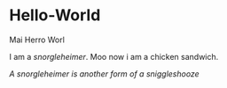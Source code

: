 # Hello-World
Mai Herro Worl

I am a *snorgleheimer*. Moo now i am a chicken sandwich.


*A snorgleheimer is another form of a sniggleshooze*
